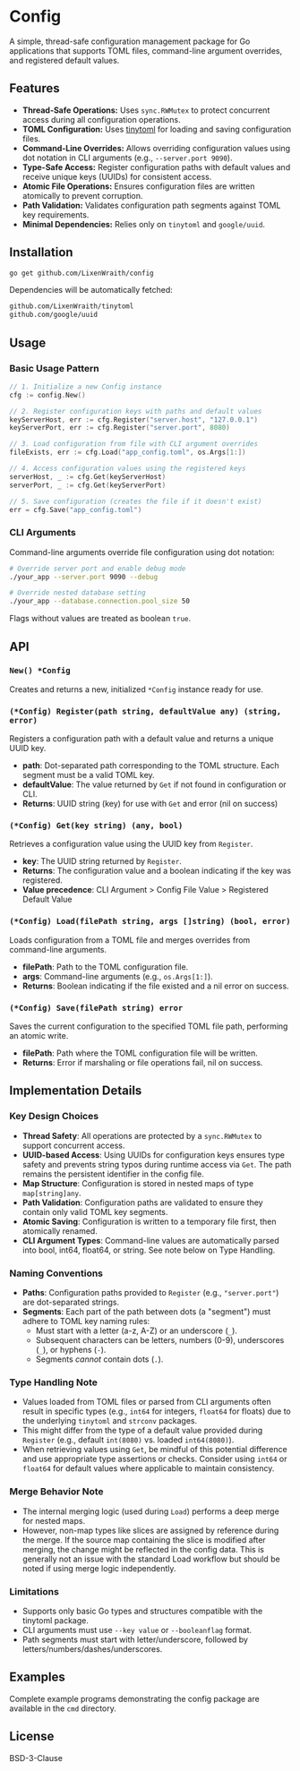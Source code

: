 # Config

A simple, thread-safe configuration management package for Go applications that supports TOML files, command-line argument overrides, and registered default values.

## Features

- **Thread-Safe Operations:** Uses `sync.RWMutex` to protect concurrent access during all configuration operations.
- **TOML Configuration:** Uses [tinytoml](https://github.com/LixenWraith/tinytoml) for loading and saving configuration files.
- **Command-Line Overrides:** Allows overriding configuration values using dot notation in CLI arguments (e.g., `--server.port 9090`).
- **Type-Safe Access:** Register configuration paths with default values and receive unique keys (UUIDs) for consistent access.
- **Atomic File Operations:** Ensures configuration files are written atomically to prevent corruption.
- **Path Validation:** Validates configuration path segments against TOML key requirements.
- **Minimal Dependencies:** Relies only on `tinytoml` and `google/uuid`.

## Installation

```bash
go get github.com/LixenWraith/config
```

Dependencies will be automatically fetched:
```bash
github.com/LixenWraith/tinytoml
github.com/google/uuid
```

## Usage

### Basic Usage Pattern

```go
// 1. Initialize a new Config instance
cfg := config.New()

// 2. Register configuration keys with paths and default values
keyServerHost, err := cfg.Register("server.host", "127.0.0.1")
keyServerPort, err := cfg.Register("server.port", 8080)

// 3. Load configuration from file with CLI argument overrides
fileExists, err := cfg.Load("app_config.toml", os.Args[1:])

// 4. Access configuration values using the registered keys
serverHost, _ := cfg.Get(keyServerHost)
serverPort, _ := cfg.Get(keyServerPort)

// 5. Save configuration (creates the file if it doesn't exist)
err = cfg.Save("app_config.toml")
```

### CLI Arguments

Command-line arguments override file configuration using dot notation:

```bash
# Override server port and enable debug mode
./your_app --server.port 9090 --debug

# Override nested database setting
./your_app --database.connection.pool_size 50
```

Flags without values are treated as boolean `true`.

## API

### `New() *Config`

Creates and returns a new, initialized `*Config` instance ready for use.

### `(*Config) Register(path string, defaultValue any) (string, error)`

Registers a configuration path with a default value and returns a unique UUID key.

- **path**: Dot-separated path corresponding to the TOML structure. Each segment must be a valid TOML key.
- **defaultValue**: The value returned by `Get` if not found in configuration or CLI.
- **Returns**: UUID string (key) for use with `Get` and error (nil on success)

### `(*Config) Get(key string) (any, bool)`

Retrieves a configuration value using the UUID key from `Register`.

- **key**: The UUID string returned by `Register`.
- **Returns**: The configuration value and a boolean indicating if the key was registered.
- **Value precedence**: CLI Argument > Config File Value > Registered Default Value

### `(*Config) Load(filePath string, args []string) (bool, error)`

Loads configuration from a TOML file and merges overrides from command-line arguments.

- **filePath**: Path to the TOML configuration file.
- **args**: Command-line arguments (e.g., `os.Args[1:]`).
- **Returns**: Boolean indicating if the file existed and a nil error on success.

### `(*Config) Save(filePath string) error`

Saves the current configuration to the specified TOML file path, performing an atomic write.

- **filePath**: Path where the TOML configuration file will be written.
- **Returns**: Error if marshaling or file operations fail, nil on success.

## Implementation Details

### Key Design Choices

- **Thread Safety**: All operations are protected by a `sync.RWMutex` to support concurrent access.
- **UUID-based Access**: Using UUIDs for configuration keys ensures type safety and prevents string typos during runtime access via `Get`. The path remains the persistent identifier in the config file.
- **Map Structure**: Configuration is stored in nested maps of type `map[string]any`.
- **Path Validation**: Configuration paths are validated to ensure they contain only valid TOML key segments.
- **Atomic Saving**: Configuration is written to a temporary file first, then atomically renamed.
- **CLI Argument Types**: Command-line values are automatically parsed into bool, int64, float64, or string. See note below on Type Handling.

### Naming Conventions

- **Paths**: Configuration paths provided to `Register` (e.g., `"server.port"`) are dot-separated strings.
- **Segments**: Each part of the path between dots (a "segment") must adhere to TOML key naming rules:
    - Must start with a letter (a-z, A-Z) or an underscore (`_`).
    - Subsequent characters can be letters, numbers (0-9), underscores (`_`), or hyphens (`-`).
    - Segments *cannot* contain dots (`.`).

### Type Handling Note

- Values loaded from TOML files or parsed from CLI arguments often result in specific types (e.g., `int64` for integers, `float64` for floats) due to the underlying `tinytoml` and `strconv` packages.
- This might differ from the type of a default value provided during `Register` (e.g., default `int(8080)` vs. loaded `int64(8080)`).
- When retrieving values using `Get`, be mindful of this potential difference and use appropriate type assertions or checks. Consider using `int64` or `float64` for default values where applicable to maintain consistency.

### Merge Behavior Note

- The internal merging logic (used during `Load`) performs a deep merge for nested maps.
- However, non-map types like slices are assigned by reference during the merge. If the source map containing the slice is modified after merging, the change might be reflected in the config data. This is generally not an issue with the standard Load workflow but should be noted if using merge logic independently.

### Limitations

- Supports only basic Go types and structures compatible with the tinytoml package.
- CLI arguments must use `--key value` or `--booleanflag` format.
- Path segments must start with letter/underscore, followed by letters/numbers/dashes/underscores.

## Examples

Complete example programs demonstrating the config package are available in the `cmd` directory.

## License

BSD-3-Clause